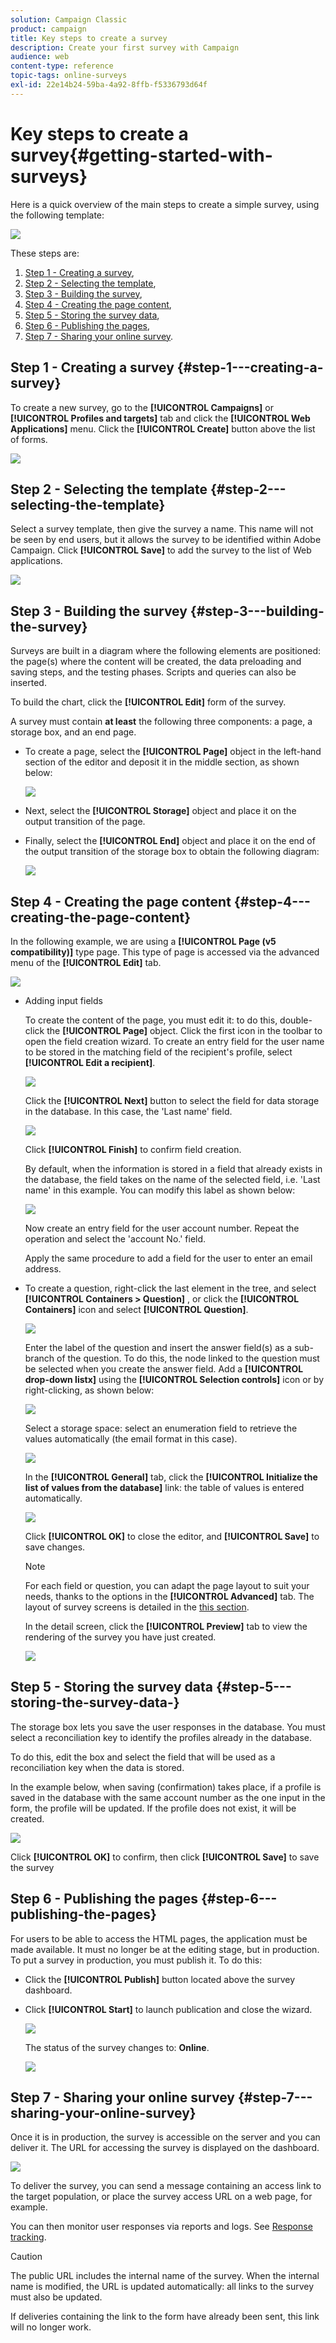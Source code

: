 ```yaml
---
solution: Campaign Classic
product: campaign
title: Key steps to create a survey
description: Create your first survey with Campaign
audience: web
content-type: reference
topic-tags: online-surveys
exl-id: 22e14b24-59ba-4a92-8ffb-f5336793d64f
---
```

# Key steps to create a survey{#getting-started-with-surveys}

Here is a quick overview of the main steps to create a simple survey, using the following template:

![](assets/s_ncs_admin_survey_result.png)

These steps are:

1. [Step 1 - Creating a survey](#step-1---creating-a-survey),
1. [Step 2 - Selecting the template](#step-2---selecting-the-template),
1. [Step 3 - Building the survey](#step-3---building-the-survey),
1. [Step 4 - Creating the page content](#step-4---creating-the-page-content),
1. [Step 5 - Storing the survey data](#step-5---storing-the-survey-data-),
1. [Step 6 - Publishing the pages](#step-6---publishing-the-pages),
1. [Step 7 - Sharing your online survey](#step-7---sharing-your-online-survey).

## Step 1 - Creating a survey {#step-1---creating-a-survey}

To create a new survey, go to the **[!UICONTROL Campaigns]** or **[!UICONTROL Profiles and targets]** tab and click the **[!UICONTROL Web Applications]** menu. Click the **[!UICONTROL Create]** button above the list of forms.

![](assets/s_ncs_admin_survey_create.png)

## Step 2 - Selecting the template {#step-2---selecting-the-template}

Select a survey template, then give the survey a name. This name will not be seen by end users, but it allows the survey to be identified within Adobe Campaign. Click **[!UICONTROL Save]** to add the survey to the list of Web applications.

![](assets/s_ncs_admin_survey_wz_00.png)

## Step 3 - Building the survey {#step-3---building-the-survey}

Surveys are built in a diagram where the following elements are positioned: the page(s) where the content will be created, the data preloading and saving steps, and the testing phases. Scripts and queries can also be inserted.

To build the chart, click the **[!UICONTROL Edit]** form of the survey.

A survey must contain **at least** the following three components: a page, a storage box, and an end page.

* To create a page, select the **[!UICONTROL Page]** object in the left-hand section of the editor and deposit it in the middle section, as shown below:

  ![](assets/s_ncs_admin_survey_new_page.png)

* Next, select the **[!UICONTROL Storage]** object and place it on the output transition of the page.
* Finally, select the **[!UICONTROL End]** object and place it on the end of the output transition of the storage box to obtain the following diagram:

  ![](assets/s_ncs_admin_survey_end.png)

## Step 4 - Creating the page content {#step-4---creating-the-page-content}

In the following example, we are using a **[!UICONTROL Page (v5 compatibility)]** type page. This type of page is accessed via the advanced menu of the **[!UICONTROL Edit]** tab.

![](assets/s_ncs_admin_survey_pagev5.png)

* Adding input fields

  To create the content of the page, you must edit it: to do this, double-click the **[!UICONTROL Page]** object. Click the first icon in the toolbar to open the field creation wizard. To create an entry field for the user name to be stored in the matching field of the recipient's profile, select **[!UICONTROL Edit a recipient]**.

  ![](assets/s_ncs_admin_survey_add_field_menu.png)

  Click the **[!UICONTROL Next]** button to select the field for data storage in the database. In this case, the 'Last name' field.

  ![](assets/s_ncs_admin_survey_choose_field.png)

  Click **[!UICONTROL Finish]** to confirm field creation.

  By default, when the information is stored in a field that already exists in the database, the field takes on the name of the selected field, i.e. 'Last name' in this example. You can modify this label as shown below:

  ![](assets/s_ncs_admin_survey_change_label.png)

  Now create an entry field for the user account number. Repeat the operation and select the 'account No.' field.

  Apply the same procedure to add a field for the user to enter an email address.

* To create a question, right-click the last element in the tree, and select **[!UICONTROL Containers > Question]** , or click the **[!UICONTROL Containers]** icon and select **[!UICONTROL Question]**.

  ![](assets/s_ncs_admin_survey_add_qu.png)

  Enter the label of the question and insert the answer field(s) as a sub-branch of the question. To do this, the node linked to the question must be selected when you create the answer field. Add a **[!UICONTROL drop-down listx]** using the **[!UICONTROL Selection controls]** icon or by right-clicking, as shown below:

  ![](assets/s_ncs_admin_survey_add_list.png)

  Select a storage space: select an enumeration field to retrieve the values automatically (the email format in this case). 

  ![](assets/s_ncs_admin_survey_add_itz_list.png)

  In the **[!UICONTROL General]** tab, click the **[!UICONTROL Initialize the list of values from the database]** link: the table of values is entered automatically.

  ![](assets/s_ncs_admin_survey_add_value.png)

  Click **[!UICONTROL OK]** to close the editor, and **[!UICONTROL Save]** to save changes.

  >[!NOTE]
  >
  >For each field or question, you can adapt the page layout to suit your needs, thanks to the options in the **[!UICONTROL Advanced]** tab. The layout of survey screens is detailed in the [this section](../../web/using/about-web-forms.md).

  In the detail screen, click the **[!UICONTROL Preview]** tab to view the rendering of the survey you have just created.

  ![](assets/s_ncs_admin_survey_preview.png)

## Step 5 - Storing the survey data {#step-5---storing-the-survey-data-}

The storage box lets you save the user responses in the database. You must select a reconciliation key to identify the profiles already in the database.

To do this, edit the box and select the field that will be used as a reconciliation key when the data is stored.

In the example below, when saving (confirmation) takes place, if a profile is saved in the database with the same account number as the one input in the form, the profile will be updated. If the profile does not exist, it will be created.

![](assets/s_ncs_admin_survey_save_edit.png)

Click **[!UICONTROL OK]** to confirm, then click **[!UICONTROL Save]** to save the survey

## Step 6 - Publishing the pages {#step-6---publishing-the-pages}

For users to be able to access the HTML pages, the application must be made available. It must no longer be at the editing stage, but in production. To put a survey in production, you must publish it. To do this:

* Click the **[!UICONTROL Publish]** button located above the survey dashboard.
* Click **[!UICONTROL Start]** to launch publication and close the wizard.

  ![](assets/s_ncs_admin_survey_start_publ.png)

  The status of the survey changes to: **Online**.

  ![](assets/survey_published.png)

## Step 7 - Sharing your online survey {#step-7---sharing-your-online-survey}

Once it is in production, the survey is accessible on the server and you can deliver it. The URL for accessing the survey is displayed on the dashboard. 

![](assets/survey_url_from_dashboard.png)

To deliver the survey, you can send a message containing an access link to the target population, or place the survey access URL on a web page, for example.

You can then monitor user responses via reports and logs. See [Response tracking](../../web/using/publish--track-and-use-collected-data.md#response-tracking).

>[!CAUTION]
>
>The public URL includes the internal name of the survey. When the internal name is modified, the URL is updated automatically: all links to the survey must also be updated.
>
>If deliveries containing the link to the form have already been sent, this link will no longer work.

